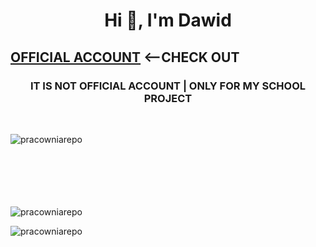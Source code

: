 <h1 align="center">Hi 👋, I'm Dawid</h1>
<h2  color="red !important"><a href="https://github.com/DarkSpine433" target="blank">OFFICIAL ACCOUNT</a> <--CHECK OUT</h2>

 <h3 align="center">IT IS NOT OFFICIAL ACCOUNT <B>|</B> ONLY FOR MY SCHOOL PROJECT</h3>
<br>
<p><img align="left" src="https://github-readme-stats.vercel.app/api/top-langs?username=pracowniarepo&show_icons=true&locale=en&layout=compact" alt="pracowniarepo" /></p>
<br><br><br><br><br><br>
<p><img align="center" clear="both" src="https://github-readme-streak-stats.herokuapp.com/?user=pracowniarepo&" alt="pracowniarepo" /></p>
  
<p align="left"> <img src="https://komarev.com/ghpvc/?username=pracowniarepo&label=Profile%20views&color=0e75b6&style=flat" alt="pracowniarepo" /> </p>

